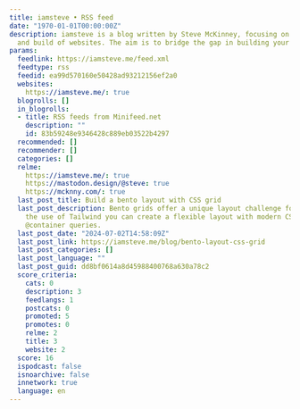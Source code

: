 ```yaml
---
title: iamsteve • RSS feed
date: "1970-01-01T00:00:00Z"
description: iamsteve is a blog written by Steve McKinney, focusing on the design
  and build of websites. The aim is to bridge the gap in building your design.
params:
  feedlink: https://iamsteve.me/feed.xml
  feedtype: rss
  feedid: ea99d570160e50428ad93212156ef2a0
  websites:
    https://iamsteve.me/: true
  blogrolls: []
  in_blogrolls:
  - title: RSS feeds from Minifeed.net
    description: ""
    id: 83b59248e9346428c889eb03522b4297
  recommended: []
  recommender: []
  categories: []
  relme:
    https://iamsteve.me/: true
    https://mastodon.design/@steve: true
    https://mcknny.com/: true
  last_post_title: Build a bento layout with CSS grid
  last_post_description: Bento grids offer a unique layout challenge for CSS. With
    the use of Tailwind you can create a flexible layout with modern CSS grid and
    @container queries.
  last_post_date: "2024-07-02T14:58:09Z"
  last_post_link: https://iamsteve.me/blog/bento-layout-css-grid
  last_post_categories: []
  last_post_language: ""
  last_post_guid: dd8bf0614a8d45988400768a630a78c2
  score_criteria:
    cats: 0
    description: 3
    feedlangs: 1
    postcats: 0
    promoted: 5
    promotes: 0
    relme: 2
    title: 3
    website: 2
  score: 16
  ispodcast: false
  isnoarchive: false
  innetwork: true
  language: en
---
```

